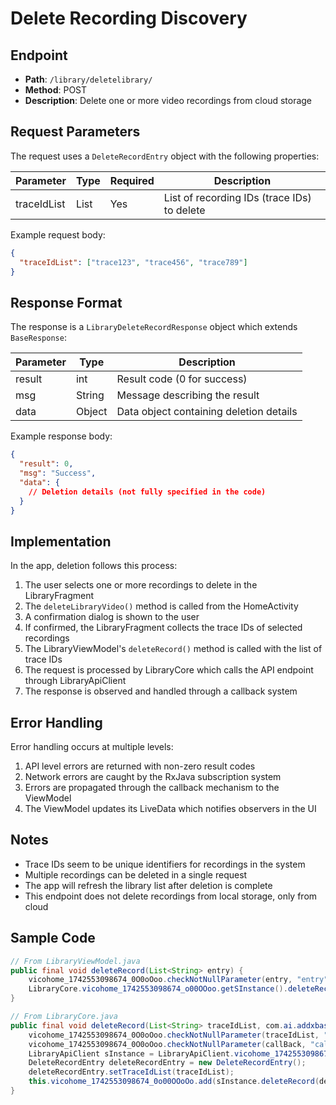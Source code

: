 # Delete Recording Discovery

## Endpoint
- **Path**: `/library/deletelibrary/`
- **Method**: POST
- **Description**: Delete one or more video recordings from cloud storage

## Request Parameters
The request uses a `DeleteRecordEntry` object with the following properties:

| Parameter | Type | Required | Description |
|-----------|------|----------|-------------|
| traceIdList | List<String> | Yes | List of recording IDs (trace IDs) to delete |

Example request body:
```json
{
  "traceIdList": ["trace123", "trace456", "trace789"]
}
```

## Response Format
The response is a `LibraryDeleteRecordResponse` object which extends `BaseResponse`:

| Parameter | Type | Description |
|-----------|------|-------------|
| result | int | Result code (0 for success) |
| msg | String | Message describing the result |
| data | Object | Data object containing deletion details |

Example response body:
```json
{
  "result": 0,
  "msg": "Success",
  "data": {
    // Deletion details (not fully specified in the code)
  }
}
```

## Implementation
In the app, deletion follows this process:
1. The user selects one or more recordings to delete in the LibraryFragment
2. The `deleteLibraryVideo()` method is called from the HomeActivity
3. A confirmation dialog is shown to the user
4. If confirmed, the LibraryFragment collects the trace IDs of selected recordings
5. The LibraryViewModel's `deleteRecord()` method is called with the list of trace IDs
6. The request is processed by LibraryCore which calls the API endpoint through LibraryApiClient
7. The response is observed and handled through a callback system

## Error Handling
Error handling occurs at multiple levels:
1. API level errors are returned with non-zero result codes
2. Network errors are caught by the RxJava subscription system
3. Errors are propagated through the callback mechanism to the ViewModel
4. The ViewModel updates its LiveData which notifies observers in the UI

## Notes
- Trace IDs seem to be unique identifiers for recordings in the system
- Multiple recordings can be deleted in a single request
- The app will refresh the library list after deletion is complete
- This endpoint does not delete recordings from local storage, only from cloud

## Sample Code
```java
// From LibraryViewModel.java
public final void deleteRecord(List<String> entry) {
    vicohome_1742553098674_0O0oOoo.checkNotNullParameter(entry, "entry");
    LibraryCore.vicohome_1742553098674_o00OOoo.getSInstance().deleteRecord(entry, new vicohome_1742553098674_0O0o0oo());
}

// From LibraryCore.java
public final void deleteRecord(List<String> traceIdList, com.ai.addxbase.vicohome_1742553098674_0O0oO0O<vicohome_1742553098674_oO00ooOO.vicohome_1742553098674_00O0o0oOO> callBack) {
    vicohome_1742553098674_0O0oOoo.checkNotNullParameter(traceIdList, "traceIdList");
    vicohome_1742553098674_0O0oOoo.checkNotNullParameter(callBack, "callBack");
    LibraryApiClient sInstance = LibraryApiClient.vicohome_1742553098674_o00OOoo.getSInstance();
    DeleteRecordEntry deleteRecordEntry = new DeleteRecordEntry();
    deleteRecordEntry.setTraceIdList(traceIdList);
    this.vicohome_1742553098674_0o00OOoOo.add(sInstance.deleteRecord(deleteRecordEntry).subscribeOn(Schedulers.io()).observeOn(AndroidSchedulers.mainThread()).subscribe((Subscriber<? super LibraryDeleteRecordResponse>) new vicohome_1742553098674_0O0o0ooO(callBack)));
}
```